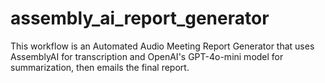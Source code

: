# assembly_ai_report_generator
This workflow is an Automated Audio Meeting Report Generator that uses AssemblyAI for transcription and OpenAI's GPT-4o-mini model for summarization, then emails the final report.

